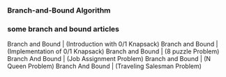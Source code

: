 ### Branch-and-Bound Algorithm


### some branch and bound articles
Branch and Bound |  (Introduction with 0/1 Knapsack)
Branch and Bound |  (Implementation of 0/1 Knapsack)
Branch and Bound |  (8 puzzle Problem)
Branch And Bound |  (Job Assignment Problem)
Branch and Bound |  (N Queen Problem)
Branch And Bound |  (Traveling Salesman Problem)
